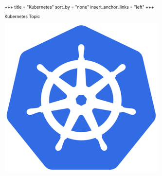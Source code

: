 +++
title = "Kubernetes"
sort_by = "none"
insert_anchor_links = "left"
+++

Kubernetes Topic

![img](k8s.png "kubernetes")
